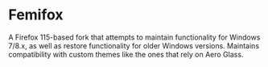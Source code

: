 # Femifox
A Firefox 115-based fork that attempts to maintain functionality for Windows 7/8.x, as well as restore functionality for older Windows versions. Maintains compatibility with custom themes like the ones that rely on Aero Glass.
